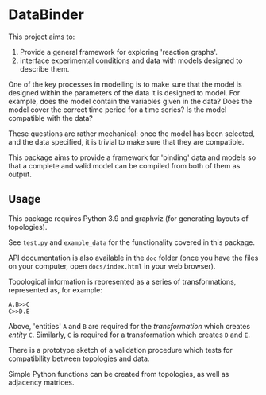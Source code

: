 # DataBinder

This project aims to:

1. Provide a general framework for exploring 'reaction graphs'.
2. interface experimental conditions and data with models designed to describe
   them.

One of the key processes in modelling is to make sure that the model is designed
within the parameters of the data it is designed to model. For example, does the
model contain the variables given in the data? Does the model cover the correct
time period for a time series? Is the model compatible with the data?

These questions are rather mechanical: once the model has been selected, and the
data specified, it is trivial to make sure that they are compatible.

This package aims to provide a framework for 'binding' data and models so that
a complete and valid model can be compiled from both of them as output.

## Usage

This package requires Python 3.9 and graphviz (for generating layouts of
topologies).

See `test.py` and `example_data` for the functionality covered in this package.

API documentation is also available in the `doc` folder (once you have the files
on your computer, open `docs/index.html` in your web browser).

Topological information is represented as a series of transformations,
represented as, for example:

```
A.B>>C
C>>D.E
```

Above, 'entities' `A` and `B` are required for the *transformation* which creates
*entity* `C`. Similarly, `C` is required for a transformation which creates `D`
and `E`.

There is a prototype sketch of a validation procedure which tests for
compatibility between topologies and data.

Simple Python functions can be created from topologies, as well as adjacency
matrices.
